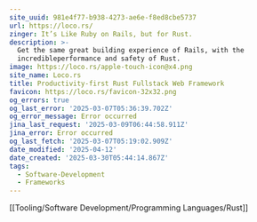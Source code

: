 ```yaml
---
site_uuid: 981e4f77-b938-4273-ae6e-f8ed8cbe5737
url: https://loco.rs/
zinger: It’s Like Ruby on Rails, but for Rust.
description: >-
  Get the same great building experience of Rails, with the
  incredibleperformance and safety of Rust.
image: https://loco.rs/apple-touch-icon@x4.png
site_name: Loco.rs
title: Productivity-first Rust Fullstack Web Framework
favicon: https://loco.rs/favicon-32x32.png
og_errors: true
og_last_error: '2025-03-07T05:36:39.702Z'
og_error_message: Error occurred
jina_last_request: '2025-03-09T06:44:58.911Z'
jina_error: Error occurred
og_last_fetch: '2025-03-07T05:19:02.909Z'
date_modified: '2025-04-12'
date_created: '2025-03-30T05:44:14.867Z'
tags:
  - Software-Development
  - Frameworks
---
```
























































[[Tooling/Software Development/Programming Languages/Rust]]

